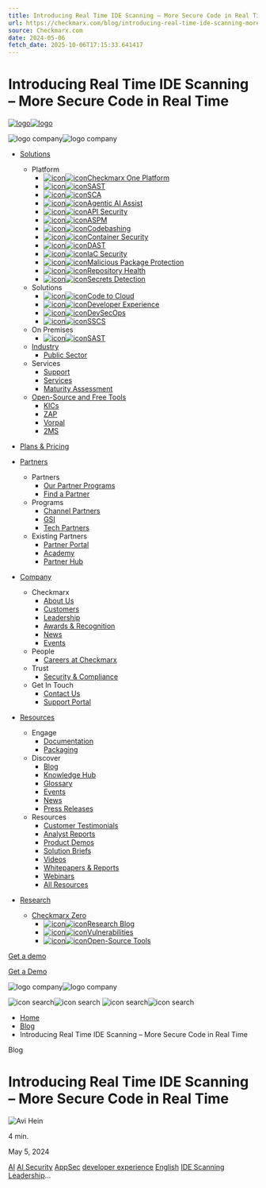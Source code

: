 ```yaml
---
title: Introducing Real Time IDE Scanning – More Secure Code in Real Time
url: https://checkmarx.com/blog/introducing-real-time-ide-scanning-more-secure-code-in-real-time/
source: Checkmarx.com
date: 2024-05-06
fetch_date: 2025-10-06T17:15:33.641417
---
```


# Introducing Real Time IDE Scanning – More Secure Code in Real Time

[![logo](data:image/svg+xml...)![logo](https://checkmarx.com/wp-content/uploads/2024/01/logo.svg)](/)

![logo company](data:image/svg+xml...)![logo company](https://checkmarx.com/wp-content/themes/checkmarx//assets/images/logo.svg)

* [Solutions](/product/application-security-platform/)

  + Platform
    - [![icon](data:image/svg+xml...)![icon](https://checkmarx.com/wp-content/uploads/2024/05/CXone.svg)Checkmarx One Platform](https://checkmarx.com/product/application-security-platform/)
    - [![icon](data:image/svg+xml...)![icon](https://checkmarx.com/wp-content/uploads/2024/05/SAST.svg)SAST](https://checkmarx.com/cxsast-source-code-scanning/)
    - [![icon](data:image/svg+xml...)![icon](https://checkmarx.com/wp-content/uploads/2024/05/SCA.svg)SCA](https://checkmarx.com/cxsca-open-source-scanning/)
    - [![icon](data:image/svg+xml...)![icon](https://checkmarx.com/wp-content/uploads/2024/05/AI.svg)Agentic AI Assist](https://checkmarx.com/product/checkmarx-one-assist/)
    - [![icon](data:image/svg+xml...)![icon](https://checkmarx.com/wp-content/uploads/2024/05/API-Security.svg)API Security](https://checkmarx.com/product/api-security/)
    - [![icon](data:image/svg+xml...)![icon](https://checkmarx.com/wp-content/uploads/2024/05/ASPM-icon.svg)ASPM](https://checkmarx.com/product/aspm/)
    - [![icon](data:image/svg+xml...)![icon](https://checkmarx.com/wp-content/uploads/2024/05/Codebashing.svg)Codebashing](https://checkmarx.com/product/codebashing-secure-code-training/)
    - [![icon](data:image/svg+xml...)![icon](https://checkmarx.com/wp-content/uploads/2024/05/Container-Security.svg)Container Security](https://checkmarx.com/product/container-security/)
    - [![icon](data:image/svg+xml...)![icon](https://checkmarx.com/wp-content/uploads/2024/05/DAST.svg)DAST](https://checkmarx.com/checkmarx-dast/)
    - [![icon](data:image/svg+xml...)![icon](https://checkmarx.com/wp-content/uploads/2024/05/IaC-Security.svg)IaC Security](https://checkmarx.com/product/iac-security/)
    - [![icon](data:image/svg+xml...)![icon](https://checkmarx.com/wp-content/uploads/2024/08/malicious_package_menu_icon.svg)Malicious Package Protection](https://checkmarx.com/product/malicious-packages/)
    - [![icon](data:image/svg+xml...)![icon](https://checkmarx.com/wp-content/uploads/2024/11/Repo_health_nav.svg)Repository Health](https://checkmarx.com/product/repository-health/)
    - [![icon](data:image/svg+xml...)![icon](https://checkmarx.com/wp-content/uploads/2024/11/secrets_detection_nav.svg)Secrets Detection](https://checkmarx.com/product/secrets-detection/)
  + Solutions
    - [![icon](data:image/svg+xml...)![icon](https://checkmarx.com/wp-content/uploads/2024/05/Code-to-Cloud.svg)Code to Cloud](https://checkmarx.com/solutions/code-to-cloud/)
    - [![icon](data:image/svg+xml...)![icon](https://checkmarx.com/wp-content/uploads/2024/05/DevEx.svg)Developer Experience](https://checkmarx.com/solutions/developer-experience/)
    - [![icon](data:image/svg+xml...)![icon](https://checkmarx.com/wp-content/uploads/2024/05/DigTrans.svg)DevSecOps](https://checkmarx.com/solutions/devsecops/)
    - [![icon](data:image/svg+xml...)![icon](https://checkmarx.com/wp-content/uploads/2024/05/Component-35.svg)SSCS](https://checkmarx.com/solutions/software-supply-chain-security/)
  + On Premises
    - [![icon](data:image/svg+xml...)![icon](https://checkmarx.com/wp-content/uploads/2024/05/SAST.svg)SAST](/product/cxsast-on-prem-source-code-scanning/)
  + [Industry](/)
    - [Public Sector](https://checkmarx.com/company/public-sector/)
  + Services
    - [Support](https://checkmarx.com/support/)
    - [Services](https://checkmarx.com/appsec-services/)
    - [Maturity Assessment](/apma-appsec-maturity-methodology-assessment/)
  + [Open-Source and Free Tools](/open-source-and-free-tools/)
    - [KICs](https://checkmarx.com/product/kics/)
    - [ZAP](https://checkmarx.com/product/zap/)
    - [Vorpal](https://checkmarx.com/product/vorpal/)
    - [2MS](https://checkmarx.com/product/2ms/)
* [Plans & Pricing](https://checkmarx.com/packaging/)
* [Partners](/company/checkmarx-appsec-partner-program/)

  + Partners
    - [Our Partner Programs](https://checkmarx.com/company/checkmarx-appsec-partner-program/)
    - [Find a Partner](https://checkmarx.com/company/find-a-partner/)
  + Programs
    - [Channel Partners](https://checkmarx.com/channel-partner/)
    - [GSI](https://checkmarx.com/partner-gsi/)
    - [Tech Partners](https://checkmarx.com/tech-partner-program/)
  + Existing Partners
    - [Partner Portal](https://checkmarx.force.com/CheckmarxPartnerCommunity/s/login/?ec=302&startURL=%2FCheckmarxPartnerCommunity%2Fs%2F)
    - [Academy](https://checkmarxpartner.learnamp.com/)
    - [Partner Hub](https://www.linkedin.com/showcase/checkmarx-partner-hub)
* [Company](/company/)

  + Checkmarx
    - [About Us](https://checkmarx.com/company/about-checkmarx/)
    - [Customers](/company/about-checkmarx/#customers)
    - [Leadership](/company/about-checkmarx/#who-we-are)
    - [Awards & Recognition](https://checkmarx.com/company/awards/)
    - [News](https://checkmarx.com/company/news/)
    - [Events](/company/events/)
  + People
    - [Careers at Checkmarx](https://checkmarx.com/company/careers/)
  + Trust
    - [Security & Compliance](/trust/)
  + Get In Touch
    - [Contact Us](https://checkmarx.com/contact/)
    - [Support Portal](https://support.checkmarx.com/CheckmarxCustomerServiceCommunity/s/login/)
* [Resources](https://checkmarx.com/resources/)

  + Engage
    - [Documentation](https://docs.checkmarx.com/)
    - [Packaging](https://checkmarx.com/packaging/)
  + Discover
    - [Blog](https://checkmarx.com/blog/)
    - [Knowledge Hub](https://checkmarx.com/learn/)
    - [Glossary](https://checkmarx.com/glossary/)
    - [Events](/company/events/)
    - [News](https://checkmarx.com/company/news/)
    - [Press Releases](https://checkmarx.com/press-releases/)
  + Resources
    - [Customer Testimonials](/resources/resource-type/customer-testimonials/)
    - [Analyst Reports](/resources/resource-type/analyst-reports/)
    - [Product Demos](/resources/resource-type/product-demos/)
    - [Solution Briefs](/resources/resource-type/solution-briefs/)
    - [Videos](/resources/resource-type/videos/)
    - [Whitepapers & Reports](/resources/resource-type/whitepapers-reports/)
    - [Webinars](/webinars/)
    - [All Resources](/resources/)
* [Research](/zero/)

  + [Checkmarx Zero](/zero/)
    - [![icon](data:image/svg+xml...)![icon](https://checkmarx.com/wp-content/uploads/2025/06/Research-Blog.svg)Research Blog](/zero/research/)
    - [![icon](data:image/svg+xml...)![icon](https://checkmarx.com/wp-content/uploads/2025/06/Vulnerabilities.svg)Vulnerabilities](/zero/vulnerabilities/)
    - [![icon](data:image/svg+xml...)![icon](https://checkmarx.com/wp-content/uploads/2025/06/Open-Source-Tools.svg)Open-Source Tools](/zero/tools/)

[Get a demo](/request-a-demo/)

[Get a Demo](/request-a-demo/)

![logo company](data:image/svg+xml...)![logo company](https://checkmarx.com/wp-content/themes/checkmarx//assets/images/logo.svg)

![icon search](data:image/svg+xml...)![icon search](https://checkmarx.com/wp-content/themes/checkmarx//assets/images/icon-search.svg)
![icon search](data:image/svg+xml...)![icon search](https://checkmarx.com/wp-content/themes/checkmarx//assets/images/icon-search-mob.svg)

* [Home](https://checkmarx.com)
* [Blog](/blog/)
* Introducing Real Time IDE Scanning – More Secure Code in Real Time

Blog

# Introducing Real Time IDE Scanning – More Secure Code in Real Time

![Avi Hein](data:image/svg+xml...)

4 min.

May 5, 2024

[AI](https://checkmarx.com/blog/tag/ai/)
[AI Security](https://checkmarx.com/blog/tag/ai-security/)
[AppSec](https://checkmarx.com/blog/tag/appsec/)
[developer experience](https://checkmarx.com/blog/tag/developer-experience/)
[English](https://checkmarx.com/blog/tag/english/)
[IDE Scanning](https://checkmarx.com/blog/tag/ide-scanning/)
[Leadership](https://checkmarx.com/blog/tag/leadership/)...